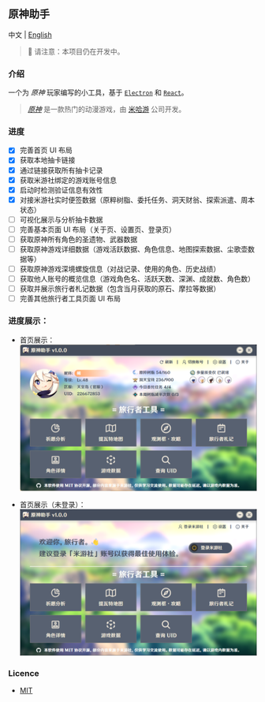 ## 原神助手

中文 | [English](README-en.md)

> 🚧 请注意：本项目仍在开发中。

### 介绍

一个为 _原神_ 玩家编写的小工具，基于 [`Electron`](https://www.electronjs.org/) 和 [`React`](https://reactjs.org/)。

> [_原神_](https://ys.mihoyo.com/) 是一款热门的动漫游戏，由 [米哈游](https://www.mihoyo.com/) 公司开发。

### 进度

- [x] 完善首页 UI 布局
- [x] 获取本地抽卡链接
- [x] 通过链接获取所有抽卡记录
- [x] 获取米游社绑定的游戏账号信息
- [x] 启动时检测验证信息有效性
- [x] 对接米游社实时便签数据（原粹树脂、委托任务、洞天财翁、探索派遣、周本状态）
- [ ] 可视化展示与分析抽卡数据
- [ ] 完善基本页面 UI 布局（关于页、设置页、登录页）
- [ ] 获取原神所有角色的圣遗物、武器数据
- [ ] 获取原神游戏详细数据（游戏活跃数据、角色信息、地图探索数据、尘歌壶数据等）
- [ ] 获取原神游戏深境螺旋信息（对战记录、使用的角色、历史战绩）
- [ ] 获取他人账号的概览信息（游戏角色名、活跃天数、深渊、成就数、角色数）
- [ ] 获取并展示旅行者札记数据（包含当月获取的原石、摩拉等数据）
- [ ] 完善其他旅行者工具页面 UI 布局

### 进度展示：

- 首页展示：
  ![home](docs/home.png)

- 首页展示（未登录）：
  ![no-login](docs/no-login.png)

### Licence

- [MIT](LICENCE)
